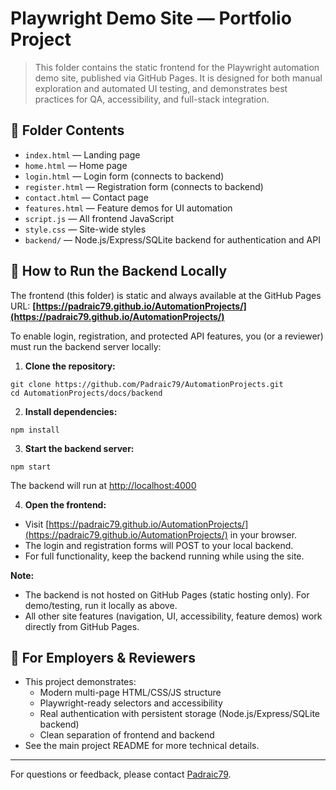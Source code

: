 # Playwright Demo Site — Portfolio Project

> This folder contains the static frontend for the Playwright automation demo site, published via GitHub Pages. It is designed for both manual exploration and automated UI testing, and demonstrates best practices for QA, accessibility, and full-stack integration.

## 📂 Folder Contents

- `index.html` — Landing page
- `home.html` — Home page
- `login.html` — Login form (connects to backend)
- `register.html` — Registration form (connects to backend)
- `contact.html` — Contact page
- `features.html` — Feature demos for UI automation
- `script.js` — All frontend JavaScript
- `style.css` — Site-wide styles
- `backend/` — Node.js/Express/SQLite backend for authentication and API

## 🚀 How to Run the Backend Locally

The frontend (this folder) is static and always available at the GitHub Pages URL:
**[https://padraic79.github.io/AutomationProjects/](https://padraic79.github.io/AutomationProjects/)**

To enable login, registration, and protected API features, you (or a reviewer) must run the backend server locally:

1. **Clone the repository:**

```
git clone https://github.com/Padraic79/AutomationProjects.git
cd AutomationProjects/docs/backend
```

2. **Install dependencies:**

```
npm install
```

3. **Start the backend server:**

```
npm start
```

The backend will run at [http://localhost:4000](http://localhost:4000)

4. **Open the frontend:**

- Visit [https://padraic79.github.io/AutomationProjects/](https://padraic79.github.io/AutomationProjects/) in your browser.
- The login and registration forms will POST to your local backend.
- For full functionality, keep the backend running while using the site.

**Note:**

- The backend is not hosted on GitHub Pages (static hosting only). For demo/testing, run it locally as above.
- All other site features (navigation, UI, accessibility, feature demos) work directly from GitHub Pages.

## 📝 For Employers & Reviewers

- This project demonstrates:
  - Modern multi-page HTML/CSS/JS structure
  - Playwright-ready selectors and accessibility
  - Real authentication with persistent storage (Node.js/Express/SQLite backend)
  - Clean separation of frontend and backend
- See the main project README for more technical details.

---

For questions or feedback, please contact [Padraic79](https://github.com/Padraic79).
